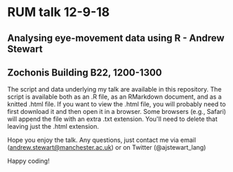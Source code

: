 # RUM talk 12-9-18
## Analysing eye-movement data using R - Andrew Stewart
## Zochonis Building B22, 1200-1300

The script and data underlying my talk are available in this repository. The script is available both as an .R file, as an RMarkdown document, and as a knitted .html file.  If you want to view the .html file, you will probably need to first download it and then open it in a browser.  Some browsers (e.g., Safari) will append the file with an extra .txt extension. You'll need to delete that leaving just the .html extension.

Hope you enjoy the talk.  Any questions, just contact me via email (andrew.stewart@manchester.ac.uk) or on Twitter (@ajstewart_lang)

Happy coding!
